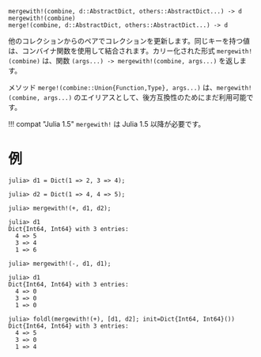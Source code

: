 ```
mergewith!(combine, d::AbstractDict, others::AbstractDict...) -> d
mergewith!(combine)
merge!(combine, d::AbstractDict, others::AbstractDict...) -> d
```

他のコレクションからのペアでコレクションを更新します。同じキーを持つ値は、コンバイナ関数を使用して結合されます。カリー化された形式 `mergewith!(combine)` は、関数 `(args...) -> mergewith!(combine, args...)` を返します。

メソッド `merge!(combine::Union{Function,Type}, args...)` は、`mergewith!(combine, args...)` のエイリアスとして、後方互換性のためにまだ利用可能です。

!!! compat "Julia 1.5"
    `mergewith!` は Julia 1.5 以降が必要です。


# 例

```jldoctest
julia> d1 = Dict(1 => 2, 3 => 4);

julia> d2 = Dict(1 => 4, 4 => 5);

julia> mergewith!(+, d1, d2);

julia> d1
Dict{Int64, Int64} with 3 entries:
  4 => 5
  3 => 4
  1 => 6

julia> mergewith!(-, d1, d1);

julia> d1
Dict{Int64, Int64} with 3 entries:
  4 => 0
  3 => 0
  1 => 0

julia> foldl(mergewith!(+), [d1, d2]; init=Dict{Int64, Int64}())
Dict{Int64, Int64} with 3 entries:
  4 => 5
  3 => 0
  1 => 4
```
